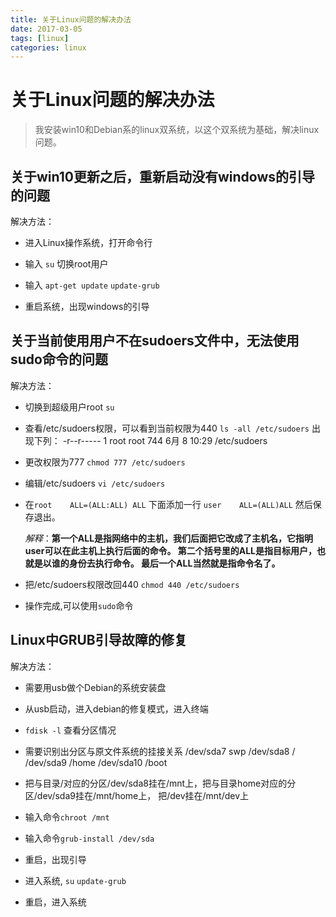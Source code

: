 ```yaml
---
title: 关于Linux问题的解决办法
date: 2017-03-05
tags: [linux]
categories: linux
---
```


# 关于Linux问题的解决办法

>我安装win10和Debian系的linux双系统，以这个双系统为基础，解决linux问题。

## 关于win10更新之后，重新启动没有windows的引导的问题

解决方法：
- 进入Linux操作系统，打开命令行

- 输入 `su` 切换root用户

- 输入
  `apt-get update`
  `update-grub`

- 重启系统，出现windows的引导

<!-- more -->

## 关于当前使用用户不在sudoers文件中，无法使用sudo命令的问题

解决方法：
- 切换到超级用户root `su`

- 查看/etc/sudoers权限，可以看到当前权限为440
   `ls -all /etc/sudoers`
  出现下列：
   -r--r----- 1 root root 744  6月  8 10:29 /etc/sudoers

- 更改权限为777
   `chmod 777 /etc/sudoers`

- 编辑/etc/sudoers
   `vi /etc/sudoers`

- 在`root    ALL=(ALL:ALL) ALL` 下面添加一行
   `user    ALL=(ALL)ALL`
   然后保存退出。

   *解释*：**第一个ALL是指网络中的主机，我们后面把它改成了主机名，它指明user可以在此主机上执行后面的命令。
   第二个括号里的ALL是指目标用户，也就是以谁的身份去执行命令。
   最后一个ALL当然就是指命令名了。**

- 把/etc/sudoers权限改回440
   `chmod 440 /etc/sudoers`

- 操作完成,可以使用`sudo`命令


## Linux中GRUB引导故障的修复

解决方法：
- 需要用usb做个Debian的系统安装盘

- 从usb启动，进入debian的修复模式，进入终端

- `fdisk -l` 查看分区情况

- 需要识别出分区与原文件系统的挂接关系
    /dev/sda7               swp
    /dev/sda8               /
    /dev/sda9               /home
    /dev/sda10            /boot

- 把与目录/对应的分区/dev/sda8挂在/mnt上，把与目录home对应的分区/dev/sda9挂在/mnt/home上，
   把/dev挂在/mnt/dev上

- 输入命令`chroot /mnt`

- 输入命令`grub-install /dev/sda`

- 重启，出现引导

- 进入系统,
    `su`
    `update-grub`

- 重启，进入系统
